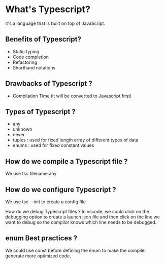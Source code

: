   # What's Typescript?
  it's a language that is built on top of JavaScript.

  ## Benefits of Typescript?
  - Static typing 
  - Code completion
  - Refactoring
  - Shorthand notations

  ## Drawbacks of Typescript ?
  - Compilation Time (it will be converted to Javascript first)

  ## Types of Typescript ?
  - any
  - unknown
  - never
  - tuples : used for fixed length array of different types of data
  - enums : used for fixed constant values

  ## How do we compile a Typescript file ?
  We use tsc filename.any

  ## How do we configure Typescript ?
  We use tsc --init to create a config file

  How do we debug Typescript files ?
  In vscode, we could click on the debugging option to create a launch.json file
  and then click on the line we want to debug so the compilor knows which line
  needs to be debugged.

  ## enum Best practices ?
  We could use const before defining the enum to make the compiler generate more optimized code.

